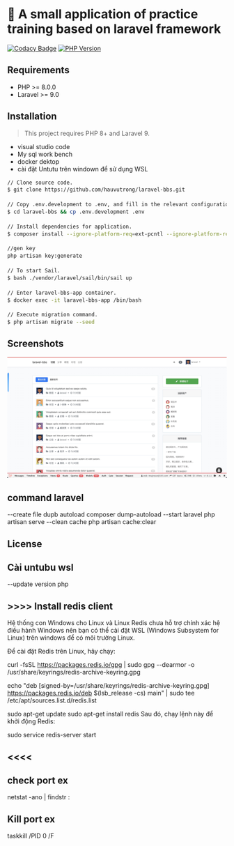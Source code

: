 # 🌈 A small application of practice training based on laravel framework

[![Codacy Badge](https://app.codacy.com/project/badge/Grade/c6ea157ba46c45d8b6d4550e327a666a)](https://www.codacy.com/gh/imajinyun/laravel-bbs/dashboard?utm_source=github.com&amp;utm_medium=referral&amp;utm_content=imajinyun/laravel-bbs&amp;utm_campaign=Badge_Grade)
[![PHP Version](https://img.shields.io/static/v1?label=version&message=%3E=8.1&color=%234F5893&labelColor=grey&logo=PHP&logoColor=blue&style=flat&link=https://www.php.net/supported-versions.php)](https://www.php.net/supported-versions.php)


## Requirements

* PHP >= 8.0.0
* Laravel >= 9.0

## Installation

> This project requires PHP 8+ and Laravel 9.

- visual studio code
- My sql work bench
- docker dektop
- cài đặt Untutu trên windown để sử dụng WSL

```bash
// Clone source code.
$ git clone https://github.com/hauvutrong/laravel-bbs.git

// Copy .env.development to .env, and fill in the relevant configuration values.
$ cd laravel-bbs && cp .env.development .env

// Install dependencies for application.
$ composer install --ignore-platform-req=ext-pcntl --ignore-platform-req=ext-sodium --ignore-platform-req=ext-sockets --ignore-platform-req=ext-posix

//gen key
php artisan key:generate

// To start Sail.
$ bash ./vendor/laravel/sail/bin/sail up

// Enter laravel-bbs-app container.
$ docker exec -it laravel-bbs-app /bin/bash

// Execute migration command.
$ php artisan migrate --seed
```

## Screenshots

![laravel-bbs-frontend](./public/img/bbs.jpg)

## command laravel 
--create file dupb autoload
composer dump-autoload
--start laravel
php artisan serve
--clean cache
php artisan cache:clear

## License

## Cài untubu wsl

--update version php
## >>>> Install redis client
Hệ thống con Windows cho Linux và Linux
Redis chưa hỗ trợ chính xác hệ điều hành Windows nên bạn có thể cài đặt WSL (Windows Subsystem for Linux) trên windows để có môi trường Linux.

Để cài đặt Redis trên Linux, hãy chạy:

curl -fsSL https://packages.redis.io/gpg | sudo gpg --dearmor -o /usr/share/keyrings/redis-archive-keyring.gpg

echo "deb [signed-by=/usr/share/keyrings/redis-archive-keyring.gpg] https://packages.redis.io/deb $(lsb_release -cs) main" | sudo tee /etc/apt/sources.list.d/redis.list

sudo apt-get update
sudo apt-get install redis
Sau đó, chạy lệnh này để khởi động Redis:

sudo service redis-server start
## <<<<

## check port ex
netstat -ano | findstr :<PORT>
## Kill port ex
taskkill /PID 0 /F
